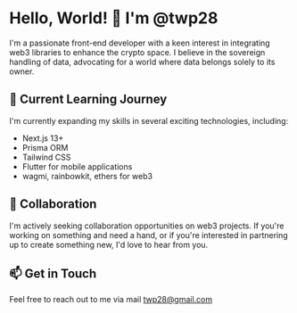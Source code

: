 # Hello, World! 👋 I'm @twp28
I'm a passionate front-end developer with a keen interest in integrating web3 libraries to enhance the crypto space. I believe in the sovereign handling of data, advocating for a world where data belongs solely to its owner.

## 🌱 Current Learning Journey
I'm currently expanding my skills in several exciting technologies, including:

- Next.js 13+
- Prisma ORM
- Tailwind CSS
- Flutter for mobile applications
- wagmi, rainbowkit, ethers for web3 

## 💞️ Collaboration
I'm actively seeking collaboration opportunities on web3 projects. If you're working on something and need a hand, or if you're interested in partnering up to create something new, I'd love to hear from you.

## 📫 Get in Touch
Feel free to reach out to me via mail twp28@gmail.com

<!---
twp28/twp28 is a ✨ special ✨ repository because its `README.md` (this file) appears on your GitHub profile.
You can click the Preview link to take a look at your changes.
--->
